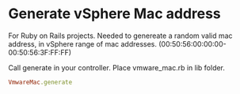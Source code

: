 # Generate vSphere Mac address

For Ruby on Rails projects. Needed to genereate a random valid mac address, in vSphere range of mac addresses. (00:50:56:00:00:00-00:50:56:3F:FF:FF)

Call generate in your controller. Place vmware_mac.rb in lib folder.

```ruby
VmwareMac.generate
```
